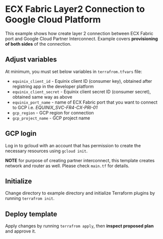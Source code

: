 # ECX Fabric Layer2 Connection to Google Cloud Platform

This example shows how create layer 2 connection between ECX Fabric port and Google Cloud Partner Interconnect.
Example covers **provisioning of both sides** of the connection.

## Adjust variables
At minimum, you must set below variables in `terrafrom.tfvars` file:

* `equinix_client_id` - Equinix client ID (consumer key), obtained after registring app in the developer platform
* `equinix_client_secret` - Equinix client secret ID (consumer secret), obtained same way as above
* `equinix_port_name` - name of ECX Fabric port that you want to connect to GCP i.e. *EQUINIX_SVC-FR4-CX-PRI-01*
* `gcp_region` -  GCP region for connection
* `gcp_project_name` - GCP project name

## GCP login
Log in to gcloud with an account that has permission to create the necessary resources using `gcloud init`.

**NOTE** for purpose of creating partner interconnect, this template creates network and router as well. Please check `main.tf` for details.

## Initialize
Change directory to example directory and initialize Terraform plugins by running `terrafrom init`.

## Deploy template
Apply changes by running `terrafrom apply`, then **inspect proposed plan** and approve it.

